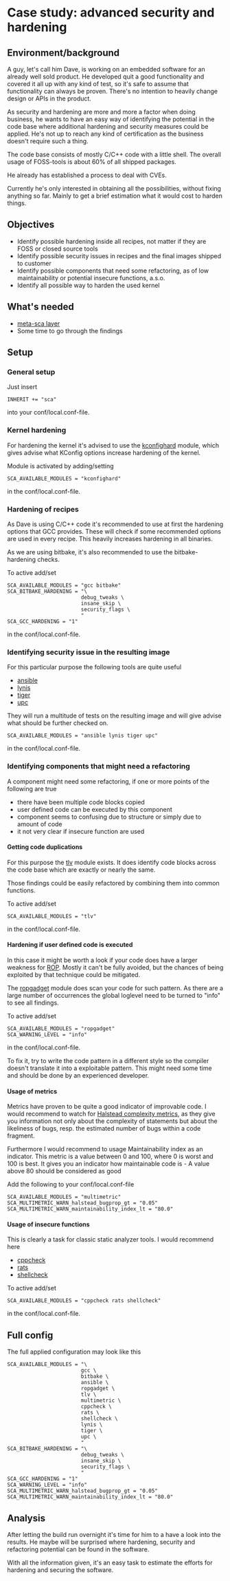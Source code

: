 # Case study: advanced security and hardening

## Environment/background

A guy, let's call him Dave, is working on an embedded software for an already well sold product.
He developed quit a good functionality and covered it all up with any kind of test, so it's safe to assume that functionality can always be proven.
There's no intention to heavily change design or APIs in the product.

As security and hardening are more and more a factor when doing business, he wants to have an easy way of identifying the potential in the code base where additional hardening and security measures could be applied.
He's not up to reach any kind of certification as the business doesn't require such a thing.

The code base consists of mostly C/C++ code with a little shell.
The overall usage of FOSS-tools is about 60% of all shipped packages.

He already has established a process to deal with CVEs.

Currently he's only interested in obtaining all the possibilities, without fixing anything so far.
Mainly to get a brief estimation what it would cost to harden things.

## Objectives

* Identify possible hardening inside all recipes, not matter if they are FOSS or closed source tools
* Identify possible security issues in recipes and the final images shipped to customer
* Identify possible components that need some refactoring, as of low maintainability or potential insecure functions, a.s.o.
* Identify all possible way to harden the used kernel

## What's needed

* [meta-sca layer](https://github.com/priv-kweihmann/meta-sca)
* Some time to go through the findings

## Setup

### General setup

Just insert

```bitbake
INHERIT += "sca"
```

into your conf/local.conf-file.

### Kernel hardening

For hardening the kernel it's advised to use the [kconfighard](../conf/module/kconfighard.md) module, which gives advise what KConfig options increase hardening of the kernel.

Module is activated by adding/setting

```bitbake
SCA_AVAILABLE_MODULES = "kconfighard"
```

in the conf/local.conf-file.

### Hardening of recipes

As Dave is using C/C++ code it's recommended to use at first the hardening options that GCC provides.
These will check if some recommended options are used in every recipe. This heavily increases hardening in all binaries.

As we are using bitbake, it's also recommended to use the bitbake-hardening checks.

To active add/set

```bitbake
SCA_AVAILABLE_MODULES = "gcc bitbake"
SCA_BITBAKE_HARDENING = "\
                        debug_tweaks \
                        insane_skip \
                        security_flags \
                        "
SCA_GCC_HARDENING = "1"
```

in the conf/local.conf-file.

### Identifying security issue in the resulting image

For this particular purpose the following tools are quite useful

* [ansible](../conf/module/ansible.md)
* [lynis](../conf/module/lynis.md)
* [tiger](../conf/module/tiger.md)
* [upc](../conf/module/upc.md)

They will run a multitude of tests on the resulting image and will give advise what should be further checked on.

```bitbake
SCA_AVAILABLE_MODULES = "ansible lynis tiger upc"
```

in the conf/local.conf-file.

### Identifying components that might need a refactoring

A component might need some refactoring, if one or more points of the following are true

* there have been multiple code blocks copied
* user defined code can be executed by this component
* component seems to confusing due to structure or simply due to amount of code
* it not very clear if insecure function are used

#### Getting code duplications

For this purpose the [tlv](../conf/module/tlv.md) module exists.
It does identify code blocks across the code base which are exactly or nearly the same.

Those findings could be easily refactored by combining them into common functions.

To active add/set

```bitbake
SCA_AVAILABLE_MODULES = "tlv"
```

in the conf/local.conf-file.

#### Hardening if user defined code is executed

In this case it might be worth a look if your code does have a larger weakness for [ROP](https://en.wikipedia.org/wiki/Return-oriented_programming).
Mostly it can't be fully avoided, but the chances of being exploited by that technique could be mitigated.

The [ropgadget](../conf/module/ropgadget.md) module does scan your code for such pattern.
As there are a large number of occurrences the global loglevel need to be turned to "info" to see all findings.

To active add/set

```bitbake
SCA_AVAILABLE_MODULES = "ropgadget"
SCA_WARNING_LEVEL = "info"
```

in the conf/local.conf-file.

To fix it, try to write the code pattern in a different style so the compiler doesn't translate it into a exploitable pattern.
This might need some time and should be done by an experienced developer.

#### Usage of metrics

Metrics have proven to be quite a good indicator of improvable code.
I would recommend to watch for [Halstead complexity metrics](https://en.wikipedia.org/wiki/Halstead_complexity_measures), as they give you information not only about the complexity of statements but about the likeliness of bugs, resp. the estimated number of bugs within a code fragment.

Furthermore I would recommend to usage Maintainability index as an indicator. This metric is a value between 0 and 100, where 0 is worst and 100 is best.
It gives you an indicator how maintainable code is - A value above 80 should be considered as good

Add the following to your conf/local.conf-file

```bitbake
SCA_AVAILABLE_MODULES = "multimetric"
SCA_MULTIMETRIC_WARN_halstead_bugprop_gt = "0.05"
SCA_MULTIMETRIC_WARN_maintainability_index_lt = "80.0"
```


#### Usage of insecure functions

This is clearly a task for classic static analyzer tools.
I would recommend here

* [cppcheck](../conf/module/cppcheck.md)
* [rats](../conf/module/rats.md)
* [shellcheck](../conf/module/shellcheck.md)

To active add/set

```bitbake
SCA_AVAILABLE_MODULES = "cppcheck rats shellcheck"
```

in the conf/local.conf-file.

## Full config

The full applied configuration may look like this

```bitbake
SCA_AVAILABLE_MODULES = "\
                        gcc \
                        bitbake \
                        ansible \
                        ropgadget \
                        tlv \
                        multimetric \
                        cppcheck \
                        rats \
                        shellcheck \
                        lynis \
                        tiger \
                        upc \
                        "
SCA_BITBAKE_HARDENING = "\
                        debug_tweaks \
                        insane_skip \
                        security_flags \
                        "
SCA_GCC_HARDENING = "1"
SCA_WARNING_LEVEL = "info"
SCA_MULTIMETRIC_WARN_halstead_bugprop_gt = "0.05"
SCA_MULTIMETRIC_WARN_maintainability_index_lt = "80.0"
```

## Analysis

After letting the build run overnight it's time for him to a have a look into the results.
He maybe will be surprised where hardening, security and refactoring potential can be found in the software.

With all the information given, it's an easy task to estimate the efforts for hardening and securing the software.

